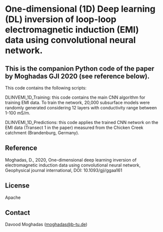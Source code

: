 # One-dimensional (1D) Deep learning (DL) inversion of loop-loop electromagnetic induction (EMI) data using convolutional neural network.

## This is the companion Python code of the paper by Moghadas GJI 2020 (see reference below). 

This code contains the following scripts: 

DLINVEMI_1D_Training: this code contains the main CNN algorithm for training EMI data. To train the network, 20,000 subsurface models were randomly generated considering 12 layers with conductivity range between 1-100 mS/m.

DLINVEMI_1D_Predictions: this code applies the trained CNN network on the EMI data (Transect 1 in the paper) measured from the Chicken Creek catchment (Brandenburg, Germany).

## Reference

Moghadas, D., 2020, One-dimensional deep learning inversion of electromagnetic induction data using convolutional neural network, Geophysical journal international, DOI: 10.1093/gji/ggaa161

## License

Apache 

## Contact

Davood Moghadas (moghadas@b-tu.de)

